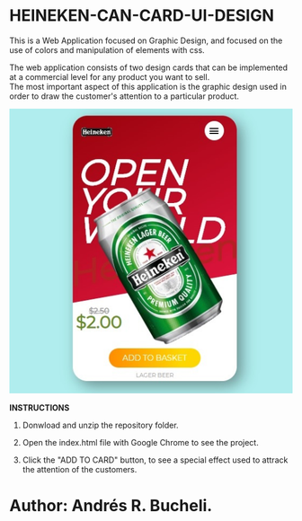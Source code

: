 # HEINEKEN-CAN-CARD-UI-DESIGN

This is a Web Application focused on Graphic Design, and focused on the use of colors and manipulation of elements with css.

The web application consists of two design cards that can be implemented at a commercial level for any product you want to sell.  
The most important aspect of this application is the graphic design used in order to draw the customer's attention to a particular product.

![HEINEKEN](https://raw.githubusercontent.com/ARBUCHELI/HEINEKEN-CAN-CARD-UI-DESIGN/master/heineken.jpg)

<strong>INSTRUCTIONS</strong>

1. Donwload and unzip the repository folder.

2. Open the index.html file with Google Chrome to see the project.

3. Click the "ADD TO CARD" button, to see a special effect used to attrack the attention of the customers.


# Author: Andrés R. Bucheli.
